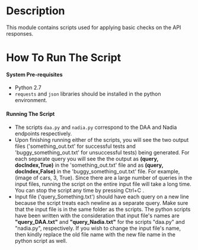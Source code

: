 
# Description
This module contains scripts used for applying basic checks on the API responses.

# How To Run The Script 

#### System Pre-requisites

  - Python 2.7
  - `requests` and `json` libraries should be installed in the python environment.
  
#### Running The Script

- The scripts `daa.py` and `nadia.py` correspond to the DAA and Nadia endpoints respectively. 
- Upon finishing running either of the scripts, you will see the two output files ('something_out.txt' for successful tests and 'buggy_something_out.txt' for unsuccessful tests) being generated. For each separate query you will see the the output as **(query, docIndex,True)** in the 'something_out.txt' file and as **(query, docIndex,False)** in the 'buggy_something_out.txt' file. For example, (image of cars, 3, True). Since there are a large number of queries in the input files, running the script on the entire input file will take a long time. You can stop the script any time by pressing Ctrl+C .
- Input file ('query_Something.txt') should have each query on a new line because the script treats each newline as a separate query. Make sure that the input file is in the same folder as the scripts. The python scripts have been written with the consideration that input file's names are **"query_DAA.txt"** and **"query_Nadia.txt"** for the scripts "daa.py" and "nadia.py", respectively. If you wish to change the input file's name, then kindly replace the old file name with the new file name in the python script as well.
